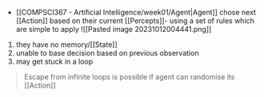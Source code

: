 - [[COMPSCI367 - Artificial Intelligence/week01/Agent|Agent]] chose next [[Action]] based on their current [[Percepts]]- using a set of rules which are simple to apply
![[Pasted image 20231012004441.png]]

1. they have no memory/[[State]]
2. unable to base decision based on previous observation
3. may get stuck in a loop

>Escape from infinite loops is possible if agent can randomise its [[Action]]